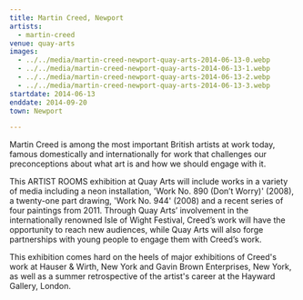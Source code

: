 ```yaml
---
title: Martin Creed, Newport
artists:
  - martin-creed
venue: quay-arts
images:
  - ../../media/martin-creed-newport-quay-arts-2014-06-13-0.webp
  - ../../media/martin-creed-newport-quay-arts-2014-06-13-1.webp
  - ../../media/martin-creed-newport-quay-arts-2014-06-13-2.webp
  - ../../media/martin-creed-newport-quay-arts-2014-06-13-3.webp
startdate: 2014-06-13
enddate: 2014-09-20
town: Newport

---
```


Martin Creed is among the most important British artists at work today, famous domestically and internationally for work that challenges our preconceptions about what art is and how we should engage with it.

This ARTIST ROOMS exhibition at Quay Arts will include works in a variety of media including a neon installation, 'Work No. 890 (Don’t Worry)' (2008), a twenty-one part drawing, 'Work No. 944' (2008) and a recent series of four paintings from 2011. Through Quay Arts’ involvement in the internationally renowned Isle of Wight Festival, Creed’s work will have the opportunity to reach new audiences, while Quay Arts will also forge partnerships with young people to engage them with Creed’s work.

This exhibition comes hard on the heels of major exhibitions of Creed's work at Hauser & Wirth, New York and Gavin Brown Enterprises, New York, as well as a summer retrospective of the artist's career at the Hayward Gallery, London.
